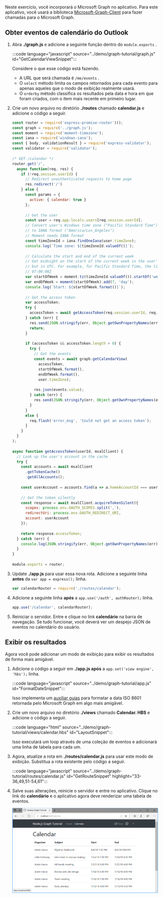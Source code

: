 <!-- markdownlint-disable MD002 MD041 -->

Neste exercício, você incorporará o Microsoft Graph no aplicativo. Para este aplicativo, você usará a biblioteca [Microsoft-Graph-Client](https://github.com/microsoftgraph/msgraph-sdk-javascript) para fazer chamadas para o Microsoft Graph.

## <a name="get-calendar-events-from-outlook"></a>Obter eventos de calendário do Outlook

1. Abra **./graph.js** e adicione a seguinte função dentro do `module.exports` .

    :::code language="javascript" source="../demo/graph-tutorial/graph.js" id="GetCalendarViewSnippet":::

    Considere o que esse código está fazendo.

    - A URL que será chamada é `/me/events` .
    - O `select` método limita os campos retornados para cada evento para apenas aqueles que o modo de exibição realmente usará.
    - O `orderby` método classifica os resultados pela data e hora em que foram criados, com o item mais recente em primeiro lugar.

1. Crie um novo arquivo no diretório **./routes** chamado **calendar.js** e adicione o código a seguir.

    ```javascript
    const router = require('express-promise-router')();
    const graph = require('../graph.js');
    const moment = require('moment-timezone');
    const iana = require('windows-iana');
    const { body, validationResult } = require('express-validator');
    const validator = require('validator');

    /* GET /calendar */
    router.get('/',
      async function(req, res) {
        if (!req.session.userId) {
          // Redirect unauthenticated requests to home page
          res.redirect('/')
        } else {
          const params = {
            active: { calendar: true }
          };

          // Get the user
          const user = req.app.locals.users[req.session.userId];
          // Convert user's Windows time zone ("Pacific Standard Time")
          // to IANA format ("America/Los_Angeles")
          // Moment needs IANA format
          const timeZoneId = iana.findOneIana(user.timeZone);
          console.log(`Time zone: ${timeZoneId.valueOf()}`);

          // Calculate the start and end of the current week
          // Get midnight on the start of the current week in the user's timezone,
          // but in UTC. For example, for Pacific Standard Time, the time value would be
          // 07:00:00Z
          var startOfWeek = moment.tz(timeZoneId.valueOf()).startOf('week').utc();
          var endOfWeek = moment(startOfWeek).add(7, 'day');
          console.log(`Start: ${startOfWeek.format()}`);

          // Get the access token
          var accessToken;
          try {
            accessToken = await getAccessToken(req.session.userId, req.app.locals.msalClient);
          } catch (err) {
            res.send(JSON.stringify(err, Object.getOwnPropertyNames(err)));
            return;
          }

          if (accessToken && accessToken.length > 0) {
            try {
              // Get the events
              const events = await graph.getCalendarView(
                accessToken,
                startOfWeek.format(),
                endOfWeek.format(),
                user.timeZone);

              res.json(events.value);
            } catch (err) {
              res.send(JSON.stringify(err, Object.getOwnPropertyNames(err)));
            }
          }
          else {
            req.flash('error_msg', 'Could not get an access token');
          }
        }
      }
    );

    async function getAccessToken(userId, msalClient) {
      // Look up the user's account in the cache
      try {
        const accounts = await msalClient
          .getTokenCache()
          .getAllAccounts();

        const userAccount = accounts.find(a => a.homeAccountId === userId);

        // Get the token silently
        const response = await msalClient.acquireTokenSilent({
          scopes: process.env.OAUTH_SCOPES.split(','),
          redirectUri: process.env.OAUTH_REDIRECT_URI,
          account: userAccount
        });

        return response.accessToken;
      } catch (err) {
        console.log(JSON.stringify(err, Object.getOwnPropertyNames(err)));
      }
    }

    module.exports = router;
    ```

1. Update **./app.js** para usar essa nova rota. Adicione a seguinte linha **antes** da `var app = express();` linha.

    ```javascript
    var calendarRouter = require('./routes/calendar');
    ```

1. Adicione a seguinte linha **após** a `app.use('/auth', authRouter);` linha.

    ```javascript
    app.use('/calendar', calendarRouter);
    ```

1. Reiniciar o servidor. Entre e clique no link **calendário** na barra de navegação. Se tudo funcionar, você deverá ver um despejo JSON de eventos no calendário do usuário.

## <a name="display-the-results"></a>Exibir os resultados

Agora você pode adicionar um modo de exibição para exibir os resultados de forma mais amigável.

1. Adicione o código a seguir em **./app.js após** a `app.set('view engine', 'hbs');` linha.

    :::code language="javascript" source="../demo/graph-tutorial/app.js" id="FormatDateSnippet":::

    Isso implementa um [auxiliar guias](http://handlebarsjs.com/#helpers) para formatar a data ISO 8601 retornada pelo Microsoft Graph em algo mais amigável.

1. Crie um novo arquivo no diretório **./views** chamado **Calendar. HBS** e adicione o código a seguir.

    :::code language="html" source="../demo/graph-tutorial/views/calendar.hbs" id="LayoutSnippet":::

    Isso executará um loop através de uma coleção de eventos e adicionará uma linha de tabela para cada um.

1. Agora, atualize a rota em **./routes/calendar.js** para usar este modo de exibição. Substitua a rota existente pelo código a seguir.

    :::code language="javascript" source="../demo/graph-tutorial/routes/calendar.js" id="GetRouteSnippet" highlight="33-36,49,51-54,61":::

1. Salve suas alterações, reinicie o servidor e entre no aplicativo. Clique no link do **calendário** e o aplicativo agora deve renderizar uma tabela de eventos.

    ![Uma captura de tela da tabela de eventos](./images/add-msgraph-01.png)
